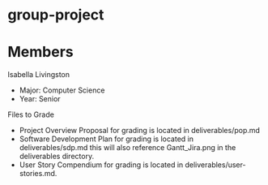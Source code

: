 # group-project

# Members

Isabella Livingston
- Major: Computer Science
- Year: Senior

Files to Grade
- Project Overview Proposal for grading is located in deliverables/pop.md 
- Software Development Plan for grading is located in deliverables/sdp.md this will also reference Gantt_Jira.png in the deliverables directory.
- User Story Compendium for grading is located in deliverables/user-stories.md.
